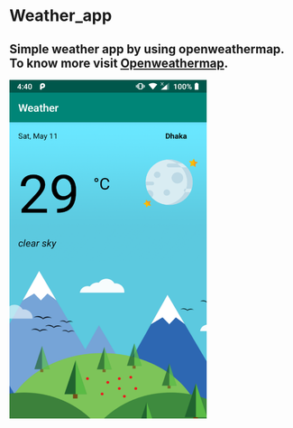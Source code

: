 # Weather_app
## Simple weather app by using openweathermap. To know more visit [Openweathermap](https://openweathermap.org/api).


<img src="https://raw.githubusercontent.com/Siddique11/Weather_app/master/gradle/screen.png" height="600" width="350">
